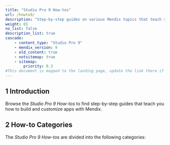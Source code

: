 ```yaml
---
title: "Studio Pro 9 How-tos"
url: /howto9/
description: "Step-by-step guides on various Mendix topics that teach you how to build and customize apps."
weight: 65
no_list: false
description_list: true
cascade:
    - content_type: "Studio Pro 9"
    - mendix_version: 9
    - old_content: true
    - notsitemap: true
    - sitemap:
        priority: 0.3
#This document is mapped to the landing page, update the link there if renaming or moving the doc file.
---
```


## 1 Introduction

Browse the *Studio Pro 9 How-tos* to find step-by-step guides that teach you how to build and customize apps with Mendix.

## 2 How-to Categories

The *Studio Pro 9 How-tos* are divided into the following categories:
